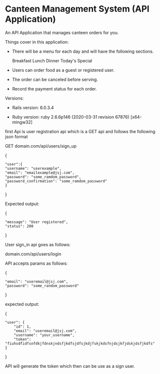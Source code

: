 # Canteen Management System (API Application)

An API Application that manages canteen orders for you.

Things cover in this application:
* There will be a menu for each day and will have the following sections. 
  
  Breakfast 
  Lunch 
  Dinner
  Today's Special 
  
 * Users can order food as a guest or registered user. 
  
 * The order can be canceled before serving.
  
 * Record the payment status for each order.
 
 Versions:
 
  * Rails version: 6.0.3.4
 
  * Ruby version: ruby 2.6.6p146 (2020-03-31 revision 67876) [x64-mingw32]
  
first Api is user registration api which is a GET api and follows the following json format

GET domain.com/api/users/sign_up

{

    "user":{
    "username": "userexample",
    "email": "emailexample@jsj.com",
    "password": "some_ramdom_password",
    "password_confirmation": "some_ramdom_password"
    }
}

Expected output:

{

    "message": "User registered",
    "status": 200
}

User sign_in api goes as follows:

domain.com/api/users/login

API accepts params as follows:

 {
 
    "email": "useremail@jsj.com",
    "password": "some_random_password"
     
}

expected output:

{

    "user": {
        "id": 1,
        "email": "useremail@jsj.com",
        "username": "your_username",
        "token": "fiuhsdfidfsnfdkjfdnskjndsfjkdfsjdfsjkdjfskjkdsfnjdsjkfjdskjdsfjkdfs"
    }
}

API will generate the token which then can be use as a sign user.
